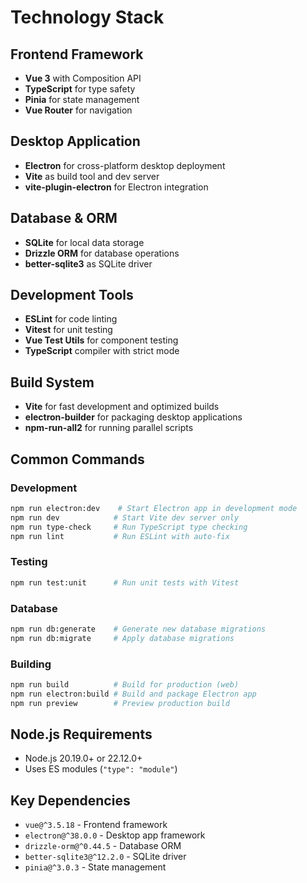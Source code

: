 # Technology Stack

## Frontend Framework

- **Vue 3** with Composition API
- **TypeScript** for type safety
- **Pinia** for state management
- **Vue Router** for navigation

## Desktop Application

- **Electron** for cross-platform desktop deployment
- **Vite** as build tool and dev server
- **vite-plugin-electron** for Electron integration

## Database & ORM

- **SQLite** for local data storage
- **Drizzle ORM** for database operations
- **better-sqlite3** as SQLite driver

## Development Tools

- **ESLint** for code linting
- **Vitest** for unit testing
- **Vue Test Utils** for component testing
- **TypeScript** compiler with strict mode

## Build System

- **Vite** for fast development and optimized builds
- **electron-builder** for packaging desktop applications
- **npm-run-all2** for running parallel scripts

## Common Commands

### Development

```bash
npm run electron:dev    # Start Electron app in development mode
npm run dev            # Start Vite dev server only
npm run type-check     # Run TypeScript type checking
npm run lint           # Run ESLint with auto-fix
```

### Testing

```bash
npm run test:unit      # Run unit tests with Vitest
```

### Database

```bash
npm run db:generate    # Generate new database migrations
npm run db:migrate     # Apply database migrations
```

### Building

```bash
npm run build          # Build for production (web)
npm run electron:build # Build and package Electron app
npm run preview        # Preview production build
```

## Node.js Requirements

- Node.js 20.19.0+ or 22.12.0+
- Uses ES modules (`"type": "module"`)

## Key Dependencies

- `vue@^3.5.18` - Frontend framework
- `electron@^38.0.0` - Desktop app framework
- `drizzle-orm@^0.44.5` - Database ORM
- `better-sqlite3@^12.2.0` - SQLite driver
- `pinia@^3.0.3` - State management

